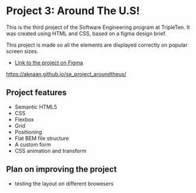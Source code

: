 # Project 3: Around The U.S!

This is the third project of the Software Engineering program at TripleTen. It was created using HTML and CSS, based on a figma design brief.

This project is made so all the elements are displayed correctly on popular screen sizes.

- [Link to the project on Figma](https://www.figma.com/file/ii4xxsJ0ghevUOcssTlHZv/Sprint-3%3A-Around-the-US?node-id=0%3A1)

https://aknaan.github.io/se_project_aroundtheus/

## Project features

- Semantic HTML5
- CSS
- Flexbox
- Grid
- Positioning
- Flat BEM file structure
- A custom form
- CSS animation and transform

## Plan on improving the project

- testing the layout on different browesers
